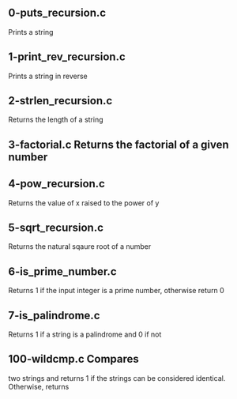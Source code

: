 ## 0-puts_recursion.c 
Prints a string 

## 1-print_rev_recursion.c 
Prints a string in reverse 

## 2-strlen_recursion.c 
Returns the length of a string

##  3-factorial.c Returns the factorial of a given number 

## 4-pow_recursion.c
 Returns the value of x raised to the power of y 
 
 ## 5-sqrt_recursion.c 
 Returns the natural sqaure root of a number 
 
 ## 6-is_prime_number.c 
 Returns 1 if the input integer is a prime number, otherwise return 0 

 ## 7-is_palindrome.c 
 Returns 1 if a string is a palindrome and 0 if not 
 
 ## 100-wildcmp.c Compares 
 two strings and returns 1 if the strings can be considered identical. Otherwise, returns
